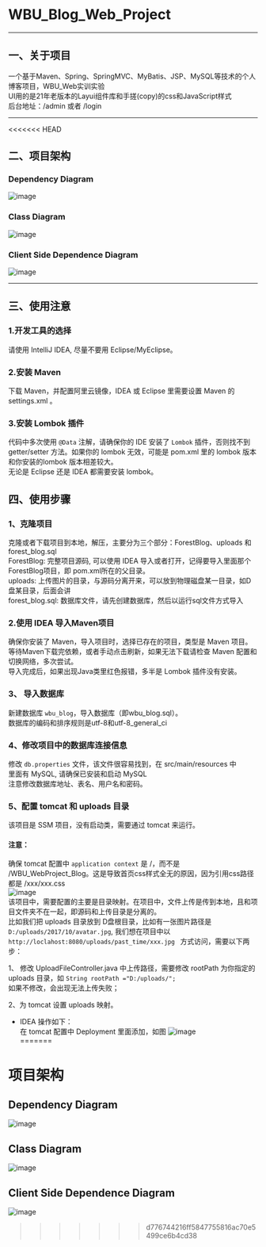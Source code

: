 # WBU_Blog_Web_Project <br/>
- ------------------------------------------------------------
## 一、关于项目 <br/>
 一个基于Maven、Spring、SpringMVC、MyBatis、JSP、MySQL等技术的个人博客项目，WBU_Web实训实验<br/>
 UI用的是21年老版本的Layui组件库和手搓(copy)的css和JavaScript样式<br/>
后台地址：/admin 或者 /login <br/>
- -------------------------------------------------------------
<<<<<<< HEAD
## 二、项目架构 <br/>
### Dependency Diagram<br/>
![image](WBU_WebProject_Blog/PowerPoint/pom.png)<br/>
### Class Diagram<br/>
![image](WBU_WebProject_Blog/PowerPoint/ArticleServiceImpl.png)<br/>
### Client Side Dependence Diagram<br/>
![image](WBU_WebProject_Blog/PowerPoint/src.png)<br/>
- -------------------------------------------------------------
## 三、使用注意 <br/>
### 1.开发工具的选择 <br/>
请使用 IntelliJ IDEA, 尽量不要用 Eclipse/MyEclipse。<br/>

### 2.安装 Maven <br/>
下载 Maven，并配置阿里云镜像，IDEA 或 Eclipse 里需要设置 Maven 的 settings.xml 。<br/>

### 3.安装 Lombok 插件 <br/>
代码中多次使用 `@Data` 注解，请确保你的 IDE 安装了 `Lombok` 插件，否则找不到 getter/setter 方法。如果你的 lombok 无效，可能是 pom.xml 里的 lombok 版本和你安装的lombok 版本相差较大。<br/>
无论是 Eclipse 还是 IDEA 都需要安装 lombok。<br/>


## 四、使用步骤<br/>

### 1、克隆项目  <br/>
克隆或者下载项目到本地，解压，主要分为三个部分：ForestBlog、uploads 和 forest_blog.sql <br/>
ForestBlog: 完整项目源码, 可以使用 IDEA 导入或者打开，记得要导入里面那个 ForestBlog项目，即 pom.xml所在的父目录。  <br/>
uploads: 上传图片的目录，与源码分离开来，可以放到物理磁盘某一目录，如D盘某目录，后面会讲 <br/>
forest_blog.sql: 数据库文件，请先创建数据库，然后以运行sql文件方式导入 <br/>

### 2.使用 IDEA 导入Maven项目 <br/>
确保你安装了 Maven，导入项目时，选择已存在的项目，类型是 Maven 项目。<br/>
等待Maven下载完依赖，或者手动点击刷新，如果无法下载请检查 Maven 配置和切换网络，多次尝试。 <br/>
导入完成后，如果出现Java类里红色报错，多半是 Lombok 插件没有安装。


### 3、 导入数据库   <br/>
新建数据库 `wbu_blog`，导入数据库（即wbu_blog.sql）。 <br/>
数据库的编码和排序规则是utf-8和utf-8_general_ci <br/>

### 4、修改项目中的数据库连接信息   <br/>
修改 `db.properties` 文件，该文件很容易找到，在 src/main/resources 中<br/>
里面有 MySQL, 请确保已安装和启动 MySQL <br/>
注意修改数据库地址、表名、用户名和密码。<br/>

 
### 5、配置 tomcat 和 uploads 目录   <br/>
该项目是 SSM 项目，没有启动类，需要通过 tomcat 来运行。<br/>
#### 注意：<br/>
确保 tomcat 配置中 `application context` 是 /，而不是 /WBU_WebProject_Blog。这是导致首页css样式全无的原因，因为引用css路径都是 /xxx/xxx.css<br/>
![image](WBU_WebProject_Blog/PowerPoint/serverConfiguration.png)<br/>
该项目中，需要配置的主要是目录映射。在项目中，文件上传是传到本地，且和项目文件夹不在一起，即源码和上传目录是分离的。 <br/>
比如我们把 uploads 目录放到 D盘根目录，比如有一张图片路径是 `D:/uploads/2017/10/avatar.jpg`, 我们想在项目中以 `http://loclahost:8080/uploads/past_time/xxx.jpg ` 方式访问，需要以下两步：<br/>

1、 修改 UploadFileController.java 中上传路径，需要修改 rootPath 为你指定的 uploads 目录，如 `String rootPath ="D:/uploads/";` <br/>
如果不修改，会出现无法上传失败；<br/>

2、为 tomcat 设置 uploads 映射。<br/>
-  IDEA 操作如下：<br/>
在 tomcat 配置中 Deployment 里面添加，如图
![image](WBU_WebProject_Blog/PowerPoint/VirtualFileMapping.png)<br/>
=======
# 项目架构
## Dependency Diagram
![image](WBU_WebProject_Blog/pom.png)<br/>
## Class Diagram
![image](WBU_WebProject_Blog/ArticleServiceImpl.png)<br/>
## Client Side Dependence Diagram
![image](WBU_WebProject_Blog/src.png)<br/>
>>>>>>> d776744216ff5847755816ac70e5499ce6b4cd38
